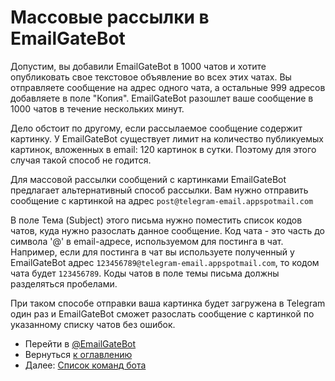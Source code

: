 # Массовые рассылки в EmailGateBot

Допустим, вы добавили EmailGateBot в 1000 чатов и хотите опубликовать свое текстовое объявление во всех этих чатах.
Вы отправляете сообщение на адрес одного чата, а остальные 999 адресов добавляете в поле "Копия".
EmailGateBot разошлет ваше сообщение в 1000 чатов в течение нескольких минут.

Дело обстоит по другому, если рассылаемое сообщение содержит картинку.
У EmailGateBot существует лимит на количество публикуемых картинок, вложенных в email: 120 картинок в сутки.
Поэтому для этого случая такой способ не годится.

Для массовой рассылки сообщений с картинками EmailGateBot предлагает альтернативный способ рассылки.
Вам нужно отправить сообщение с картинкой на адрес `post@telegram-email.appspotmail.com`

В поле Тема (Subject) этого письма нужно поместить список кодов чатов, куда нужно разослать данное сообщение.
Код чата - это часть до символа '@' в email-адресе, используемом для постинга в чат.
Например, если для постинга в чат вы используете полученный у EmailGateBot адрес `123456789@telegram-email.appspotmail.com`, то кодом чата будет `123456789`.
Коды чатов в поле темы письма должны разделяться пробелами.

При таком способе отправки ваша картинка будет загружена в Telegram один раз и EmailGateBot сможет разослать сообщение с картинкой по указанному списку чатов без ошибок.

- Перейти в [@EmailGateBot](http://t.me/EmailGateBot?start=utm_KDaxQG000_github-ru-bulk)
- Вернуться [к оглавлению](guide.md)
- Далее: [Список команд бота](commands.md)
